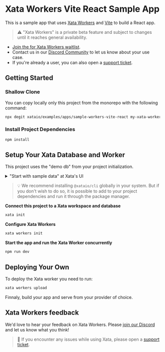 # Xata Workers Vite React Sample App

This is a sample app that uses [Xata Workers](https://xata.io/beta/workers) and [Vite](https://vitejs.dev) to build a React app.

> ⚠️ "Xata Workers" is a private beta feature and subject to changes until it reaches general availability.

- [Join the for Xata Workers waitlist](https://xata.io/beta/workers).
- Contact us in our [Discord Community](https://xata.io/discord) to let us know about your use case.
- If you're already a user, you can also open a [support ticket](https://support.xata.io/hc/en-usrequests/new).

## Getting Started

### Shallow Clone

You can copy locally only this project from the monorepo with the following command:

```sh
npx degit xataio/examples/apps/sample-workers-vite-react my-xata-workers-app
```

### Install Project Dependencies

```bash
npm install
```

## Setup Your Xata Database and Worker

This project uses the "demo db" from your project initialization.

<details>
    <summary> "Start with sample data" at Xata's UI </summary>
    <img alt="Xata dashboard for starting with sample data" src="/sample-db.png" />
</details>

> 💡 We recommend installing `@xataio/cli` globally in your system. But if you don't wish to do so, it is possible to add to your project dependencies and run it through the package manager.

**Connect this project to a Xata workspace and database**

```bash
xata init
```

**Configure Xata Workers**

```bash
xata workers init
```

**Start the app and run the Xata Worker concurrently**

```bash
npm run dev
```

## Deploying Your Own

To deploy the Xata worker you need to run:

```bash
xata workers upload
```

Finnaly, build your app and serve from your provider of choice.

## Xata Workers feedback

We'd love to hear your feedback on Xata Workers.
Please [join our Discord](http://xata.io/discord) and let us know what you think!

> 🐛 If you encounter any issues while using Xata, please open a [support ticket](https://support.xata.io/hc/en-usrequests/new).
